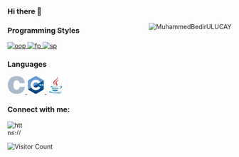 ### Hi there 👋

<p><img align="right" src="https://github-readme-stats.vercel.app/api/top-langs?username=MuhammedBedirULUCAY&show_icons=true&theme=dark&locale=en&layout=compact" alt="MuhammedBedirULUCAY" /></p>

<h3 align="left">Programming Styles</h3>
<p align="left"> 
<a href="https://en.wikipedia.org/wiki/Object-oriented_programming" target="_blank"> <img src="https://st4.depositphotos.com/18672748/22455/v/600/depositphotos_224553200-stock-illustration-object-oriented-programming-icon-trendy.jpg" alt="oop" width="60" height="60"/> </a> 
<a href="https://www.geeksforgeeks.org/functional-programming-paradigm" target="_blank"> <img src="https://axisapplications.com/wp-content/uploads/2019/02/functionalprogramming_icon-300x300.png" alt="fp" width="60" height="60"/> </a> 
  <a href="https://en.wikipedia.org/wiki/Structured_programming" target="_blank"> <img src="https://image.winudf.com/v2/image1/Y29tLnNxc3RlY2guc3RydWN0dXJlZF9wcm9ncmFtbWluZ19pY29uXzE1NjQ3NDExOThfMDA5/icon.png?w=100&fakeurl=1" alt="sp" width="60" height="60"/> </a> 
  

<h3 align="left">Languages</h3>
<p align="left"> 
<a href="https://www.cprogramming.com/" target="_blank"> <img src="https://raw.githubusercontent.com/devicons/devicon/master/icons/c/c-original.svg" alt="c" width="40" height="40"/> </a> 
<a href="https://www.w3schools.com/cpp/" target="_blank"> <img src="https://raw.githubusercontent.com/devicons/devicon/master/icons/cplusplus/cplusplus-original.svg" alt="cplusplus" width="40" height="40"/> </a> 
<a href="https://docs.oracle.com/" target="_blank"> <img src="https://raw.githubusercontent.com/devicons/devicon/master/icons/java/java-original.svg" alt="java" width="40" height="40"/> </a> 

<h3 align="left">Connect with me:</h3>
<p align="left">
  <a href="https://www.linkedin.com/in/muhammedbedirulucay/" target="blank"><img align="left" src="https://cdn.jsdelivr.net/npm/simple-icons@3.0.1/icons/linkedin.svg"            alt="https://www.linkedin.com/in/muhammedbedirulucay/" height="30" width="40" /></a>
</p>

<br />
<br />

![Visitor Count](https://profile-counter.glitch.me/MuhammedBedirULUCAY/count.svg)

